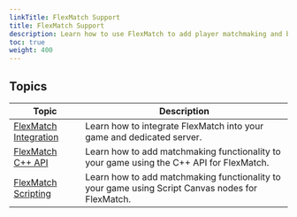 ```yaml
---
linkTitle: FlexMatch Support
title: FlexMatch Support
description: Learn how to use FlexMatch to add player matchmaking and backfill in your game using the AWS GameLift Gem in Open 3D Engine (O3DE).
toc: true
weight: 400
---
```


## Topics

| Topic | Description |
| - | - |
| [FlexMatch Integration](integration/) | Learn how to integrate FlexMatch into your game and dedicated server. |
| [FlexMatch C++ API](cpp-api/) | Learn how to add matchmaking functionality to your game using the C++ API for FlexMatch. |
| [FlexMatch Scripting](scripting/) | Learn how to add matchmaking functionality to your game using Script Canvas nodes for FlexMatch. |
